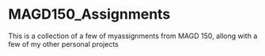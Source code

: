 # MAGD150_Assignments
This is a collection of a few of myassignments from MAGD 150, allong with a few of my other personal projects
